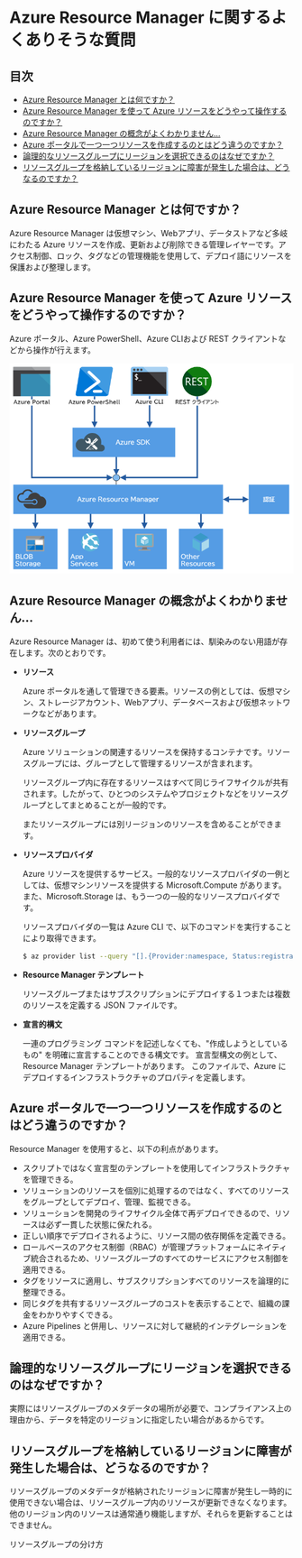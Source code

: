 # Azure Resource Manager に関するよくありそうな質問

## 目次

- [Azure Resource Manager とは何ですか？](#q-about)
- [Azure Resource Manager を使って Azure リソースをどうやって操作するのですか？](#q-how-to-manage)
- [Azure Resource Manager の概念がよくわかりません…](#q-concept)
- [Azure ポータルで一つ一つリソースを作成するのとはどう違うのですか？](#q-merits)
- [論理的なリソースグループにリージョンを選択できるのはなぜですか？](#q-rg-region)
- [リソースグループを格納しているリージョンに障害が発生した場合は、どうなるのですか？](#q-rg-down)

## <a id="q-about">Azure Resource Manager とは何ですか？</a>

Azure Resource Manager は仮想マシン、Webアプリ、データストアなど多岐にわたる Azure リソースを作成、更新および削除できる管理レイヤーです。アクセス制御、ロック、タグなどの管理機能を使用して、デプロイ語にリソースを保護および整理します。

## <a id="q-how-to-manage">Azure Resource Manager を使って Azure リソースをどうやって操作するのですか？</a>

Azure ポータル、Azure PowerShell、Azure CLIおよび REST クライアントなどから操作が行えます。

![Resource Managementのレイヤー](ARM-Management-Layer.png)

## <a id="q-concept">Azure Resource Manager の概念がよくわかりません…</a>

Azure Resource Manager は、初めて使う利用者には、馴染みのない用語が存在します。次のとおりです。

- **リソース**
    
    Azure ポータルを通して管理できる要素。リソースの例としては、仮想マシン、ストレージアカウント、Webアプリ、データベースおよび仮想ネットワークなどがあります。
- **リソースグループ**

    Azure ソリューションの関連するリソースを保持するコンテナです。リソースグループには、グループとして管理するリソースが含まれます。

    リソースグループ内に存在するリソースはすべて同じライフサイクルが共有されます。したがって、ひとつのシステムやプロジェクトなどをリソースグループとしてまとめることが一般的です。

    またリソースグループには別リージョンのリソースを含めることができます。
- **リソースプロバイダ**

    Azure リソースを提供するサービス。一般的なリソースプロバイダの一例としては、仮想マシンリソースを提供する Microsoft.Compute があります。また、Microsoft.Storage は、もう一つの一般的なリソースプロバイダです。

    リソースプロバイダの一覧は Azure CLI で、以下のコマンドを実行することにより取得できます。

    ```bash
    $ az provider list --query "[].{Provider:namespace, Status:registrationState}" --out table
    ```
- **Resource Manager テンプレート**

    リソースグループまたはサブスクリプションにデプロイする１つまたは複数のリソースを定義する JSON ファイルです。
- **宣言的構文**

    一連のプログラミング コマンドを記述しなくても、"作成しようとしているもの" を明確に宣言することのできる構文です。 宣言型構文の例として、Resource Manager テンプレートがあります。 このファイルで、Azure にデプロイするインフラストラクチャのプロパティを定義します。

## <a id="q-merits">Azure ポータルで一つ一つリソースを作成するのとはどう違うのですか？</a>

Resource Manager を使用すると、以下の利点があります。

- スクリプトではなく宣言型のテンプレートを使用してインフラストラクチャを管理できる。
- ソリューションのリソースを個別に処理するのではなく、すべてのリソースをグループとしてデプロイ、管理、監視できる。
- ソリューションを開発のライフサイクル全体で再デプロイできるので、リソースは必ず一貫した状態に保たれる。
- 正しい順序でデプロイされるように、リソース間の依存関係を定義できる。
- ロールベースのアクセス制御（RBAC）が管理プラットフォームにネイティブ統合されるため、リソースグループのすべてのサービスにアクセス制御を適用できる。
- タグをリソースに適用し、サブスクリプションすべてのリソースを論理的に整理できる。
- 同じタグを共有するリソースグループのコストを表示することで、組織の課金をわかりやすくできる。
- Azure Pipelines と併用し、リソースに対して継続的インテグレーションを適用できる。

## <a id="q-rg-region">論理的なリソースグループにリージョンを選択できるのはなぜですか？</a>

実際にはリソースグループのメタデータの場所が必要で、コンプライアンス上の理由から、データを特定のリージョンに指定したい場合があるからです。

## <a id="q-rg-down">リソースグループを格納しているリージョンに障害が発生した場合は、どうなるのですか？</a>

リソースグループのメタデータが格納されたリージョンに障害が発生し一時的に使用できない場合は、リソースグループ内のリソースが更新できなくなります。他のリージョン内のリソースは通常通り機能しますが、それらを更新することはできません。

リソースグループの分け方